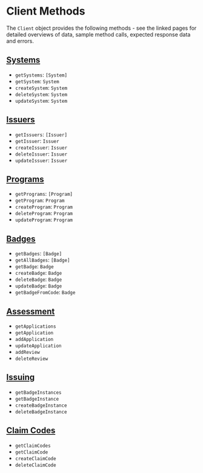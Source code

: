 # Client Methods

The `Client` object provides the following methods - see the linked pages for detailed overviews of data, sample method calls, expected response data and errors.

## [Systems](systems.md)

* `getSystems`: `[System]` 
* `getSystem`: `System`
* `createSystem`: `System`
* `deleteSystem`: `System`
* `updateSystem`: `System`

## [Issuers](issuers.md)

* `getIssuers`: `[Issuer]`
* `getIssuer`: `Issuer`
* `createIssuer`: `Issuer`
* `deleteIssuer`: `Issuer`
* `updateIssuer`: `Issuer`

## [Programs](programs.md)

* `getPrograms`: `[Program]`
* `getProgram`: `Program`
* `createProgram`: `Program`
* `deleteProgram`: `Program`
* `updateProgram`: `Program`

## [Badges](badges.md)

* `getBadges`: `[Badge]`
* `getAllBadges`: `[Badge]`
* `getBadge`: `Badge`
* `createBadge`: `Badge`
* `deleteBadge`: `Badge`
* `updateBadge`: `Badge`
* `getBadgeFromCode`: `Badge`

## [Assessment](assessment.md)

* `getApplications`
* `getApplication`
* `addApplication`
* `updateApplication`
* `addReview`
* `deleteReview`

## [Issuing](issuing.md)

* `getBadgeInstances`
* `getBadgeInstance`
* `createBadgeInstance`
* `deleteBadgeInstance`

<!--* `updateBadgeInstance`-->

## [Claim Codes](claim-codes.md)

* `getClaimCodes`
* `getClaimCode`
* `createClaimCode`
* `deleteClaimCode`

<!--* `generateRandomClaimCode`-->
<!--* `updateClaimCode`-->
<!--* `claimClaimCode`-->
